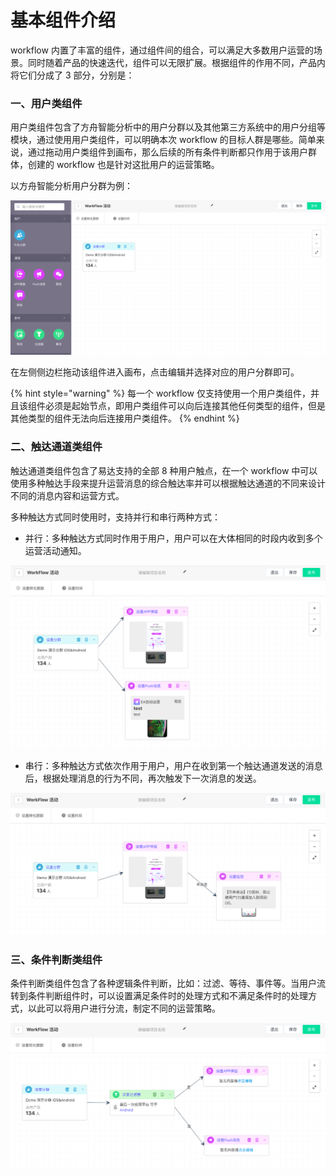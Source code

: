 # 基本组件介绍

workflow 内置了丰富的组件，通过组件间的组合，可以满足大多数用户运营的场景。同时随着产品的快速迭代，组件可以无限扩展。根据组件的作用不同，产品内将它们分成了 3 部分，分别是：

### 一、用户类组件

用户类组件包含了方舟智能分析中的用户分群以及其他第三方系统中的用户分组等模块，通过使用用户类组件，可以明确本次 workflow 的目标人群是哪些。简单来说，通过拖动用户类组件到画布，那么后续的所有条件判断都只作用于该用户群体，创建的 workflow 也是针对这批用户的运营策略。

以方舟智能分析用户分群为例：

![&#x4F7F;&#x7528;&#x65B9;&#x821F; UBA &#x7528;&#x6237;&#x5206;&#x7FA4;](../.gitbook/assets/image%20%287%29.png)

在左侧侧边栏拖动该组件进入画布，点击编辑并选择对应的用户分群即可。

{% hint style="warning" %}
每一个 workflow 仅支持使用一个用户类组件，并且该组件必须是起始节点，即用户类组件可以向后连接其他任何类型的组件，但是其他类型的组件无法向后连接用户类组件。
{% endhint %}

### 二、触达通道类组件

触达通道类组件包含了易达支持的全部 8 种用户触点，在一个 workflow 中可以使用多种触达手段来提升运营消息的综合触达率并可以根据触达通道的不同来设计不同的消息内容和运营方式。

多种触达方式同时使用时，支持并行和串行两种方式：

* 并行：多种触达方式同时作用于用户，用户可以在大体相同的时段内收到多个运营活动通知。

![&#x5E76;&#x884C;&#x4F7F;&#x7528;&#x591A;&#x79CD;&#x89E6;&#x8FBE;&#x901A;&#x9053;](../.gitbook/assets/image%20%2820%29.png)

* 串行：多种触达方式依次作用于用户，用户在收到第一个触达通道发送的消息后，根据处理消息的行为不同，再次触发下一次消息的发送。

![&#x4E32;&#x884C;&#x4F7F;&#x7528;&#x591A;&#x79CD;&#x89E6;&#x8FBE;&#x901A;&#x9053;](../.gitbook/assets/image%20%2828%29.png)

### 三、条件判断类组件

条件判断类组件包含了各种逻辑条件判断，比如：过滤、等待、事件等。当用户流转到条件判断组件时，可以设置满足条件时的处理方式和不满足条件时的处理方式，以此可以将用户进行分流，制定不同的运营策略。

![&#x6761;&#x4EF6;&#x5224;&#x65AD;&#x7C7B;&#x7EC4;&#x4EF6;](../.gitbook/assets/image%20%2827%29.png)

